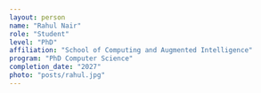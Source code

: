 ```yaml
---
layout: person
name: "Rahul Nair"
role: "Student"
level: "PhD"
affiliation: "School of Computing and Augmented Intelligence"
program: "PhD Computer Science"
completion_date: "2027"
photo: "posts/rahul.jpg"
---
```

